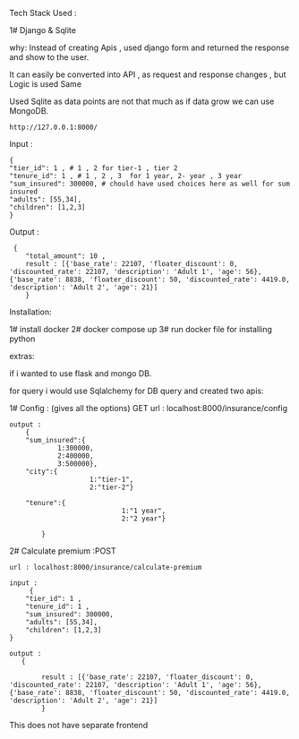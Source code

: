Tech Stack Used :

1# Django & Sqlite

why: Instead of creating Apis , used django form and returned the response and show to the user.

It can easily be converted into API , as request and response changes , but Logic is used Same

    
Used Sqlite as data points are not that much as if data grow we can use MongoDB.

    http://127.0.0.1:8000/
Input :

    {
    "tier_id": 1 , # 1 , 2 for tier-1 , tier 2 
    "tenure_id": 1 , # 1 , 2 , 3  for 1 year, 2- year , 3 year
    "sum_insured": 300000, # chould have used choices here as well for sum insured
    "adults": [55,34],
    "children": [1,2,3]
    }

Output : 
    
     {
        "total_amount": 10 ,
        result : [{'base_rate': 22107, 'floater_discount': 0, 'discounted_rate': 22107, 'description': 'Adult 1', 'age': 56}, {'base_rate': 8838, 'floater_discount': 50, 'discounted_rate': 4419.0, 'description': 'Adult 2', 'age': 21}]
        }


Installation:

1# install docker
2# docker compose up
3# run docker file for installing python 



extras:

if i wanted to use flask and mongo DB.

for query i would use Sqlalchemy for DB query
and created two apis:

1# Config : (gives all the options) GET
    url : localhost:8000/insurance/config 

    output : 
        {   
        "sum_insured":{
                1:300000,
                2:400000,
                3:500000},
        "city":{
                        1:"tier-1",
                        2:"tier-2"}
                
        "tenure":{
                                1:"1 year",
                                2:"2 year"}
                  
            }

2# Calculate premium :POST

    url : localhost:8000/insurance/calculate-premium

    input :
         {
        "tier_id": 1 , 
        "tenure_id": 1 ,  
        "sum_insured": 300000,  
        "adults": [55,34],
        "children": [1,2,3]
    }

    output : 
       {
            
            result : [{'base_rate': 22107, 'floater_discount': 0, 'discounted_rate': 22107, 'description': 'Adult 1', 'age': 56}, {'base_rate': 8838, 'floater_discount': 50, 'discounted_rate': 4419.0, 'description': 'Adult 2', 'age': 21}]
            }
     


This does not have separate frontend